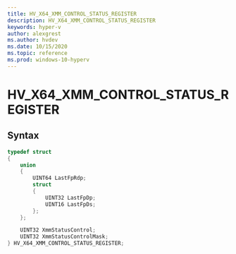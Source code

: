 ```yaml
---
title: HV_X64_XMM_CONTROL_STATUS_REGISTER
description: HV_X64_XMM_CONTROL_STATUS_REGISTER
keywords: hyper-v
author: alexgrest
ms.author: hvdev
ms.date: 10/15/2020
ms.topic: reference
ms.prod: windows-10-hyperv
---
```


# HV_X64_XMM_CONTROL_STATUS_REGISTER

## Syntax

```c
typedef struct
{
    union
    {
        UINT64 LastFpRdp;
        struct
        {
            UINT32 LastFpDp;
            UINT16 LastFpDs;
        };
    };

    UINT32 XmmStatusControl;
    UINT32 XmmStatusControlMask;
} HV_X64_XMM_CONTROL_STATUS_REGISTER;
 ```

